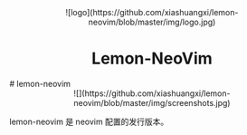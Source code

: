 <center>
![logo](https://github.com/xiashuangxi/lemon-neovim/blob/master/img/logo.jpg)
<h1>Lemon-NeoVim </h1>
</center>
# lemon-neovim
<center>
![](https://github.com/xiashuangxi/lemon-neovim/blob/master/img/screenshots.jpg)
</center>

lemon-neovim 是 neovim 配置的发行版本。

